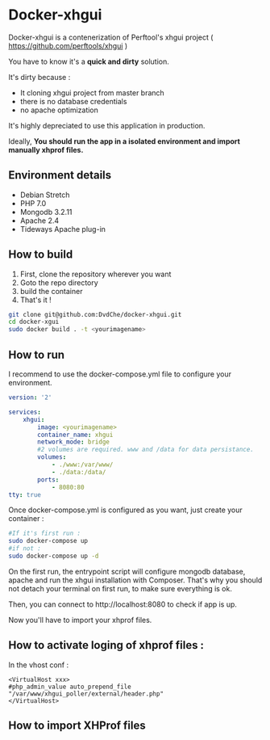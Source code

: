 # Docker-xhgui
Docker-xhgui is a contenerization of Perftool's xhgui project ( https://github.com/perftools/xhgui )

You have to know it's a **quick and dirty** solution.

It's dirty because :

- It cloning xhgui project from master branch
- there is no database credentials
- no apache optimization

It's highly depreciated to use this application in production. 

Ideally, **You should run the app in a isolated environment and import manually xhprof files.**

## Environment details

- Debian Stretch
- PHP 7.0
- Mongodb  3.2.11
- Apache 2.4
- Tideways Apache plug-in

## How to build

1. First, clone the repository wherever you want 
2. Goto the repo directory
3. build the container
4. That's it !

```bash
git clone git@github.com:DvdChe/docker-xhgui.git
cd docker-xgui
sudo docker build . -t <yourimagename>
```



## How to run

I recommend to use the docker-compose.yml file to configure your environment.

```yaml
version: '2'

services:
    xhgui:
        image: <yourimagename>
        container_name: xhgui
        network_mode: bridge
        #2 volumes are required. www and /data for data persistance.
        volumes: 
            - ./www:/var/www/ 
            - ./data:/data/
        ports: 
            - 8080:80
tty: true
```

Once docker-compose.yml is configured as you want, just create your container : 

```bash
#If it's first run : 
sudo docker-compose up
#if not : 
sudo docker-compose up -d
```

On the first run, the entrypoint script will configure mongodb database, apache and run the xhgui installation with Composer. That's why you should not detach your terminal on first run, to make sure everything is ok.

Then, you can connect to http://localhost:8080 to check if app is up. 

Now you'll have to import your xhprof files.

## How to activate loging of xhprof files :

In the vhost conf : 


```
<VirtualHost xxx>
#php_admin_value auto_prepend_file "/var/www/xhgui_poller/external/header.php"
</VirtualHost>
```

## How to import XHProf files





